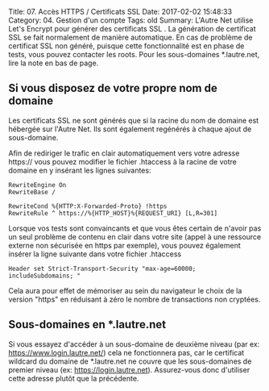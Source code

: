Title: 07. Accès HTTPS / Certificats SSL 
Date: 2017-02-02 15:48:33
Category: 04. Gestion d'un compte
Tags: old
Summary: L'Autre Net utilise Let's Encrypt pour générer des certificats SSL . La génération de certificat SSL se fait normalement de manière automatique. En cas de problème de certificat SSL non généré, puisque cette fonctionnalité est en phase de tests, vous pouvez contacter les roots. Pour les sous-domaines *.lautre.net, lire la note en bas de page.

## Si vous disposez de votre propre nom de domaine

Les certificats SSL ne sont générés que si la racine du nom de domaine est hébergée sur l'Autre Net. Ils sont également regénérés à chaque ajout de sous-domaine.

Afin de rediriger le trafic en clair automatiquement vers votre adresse https:// vous pouvez modifier le fichier .htaccess à la racine de votre domaine en y insérant les lignes suivantes:


```
RewriteEngine On
RewriteBase /

RewriteCond %{HTTP:X-Forwarded-Proto} !https
RewriteRule ^ https://%{HTTP_HOST}%{REQUEST_URI} [L,R=301]
```

Lorsque vos tests sont convaincants et que vous êtes certain de n'avoir pas un seul problème de contenu en clair dans votre site (appel à une ressource externe non sécurisée en https par exemple), vous pouvez également insérer la ligne suivante dans votre fichier .htaccess

<code>Header set Strict-Transport-Security "max-age=60000; includeSubdomains; "</code>

Cela aura pour effet de mémoriser au sein du navigateur le choix de la version "https" en réduisant à zéro le nombre de transactions non cryptées.


## Sous-domaines en *.lautre.net

Si vous essayez d'accéder à un sous-domaine de deuxième niveau (par ex: https://www.login.lautre.net/) cela ne fonctionnera pas, car le certificat wildcard du domaine de *.lautre.net ne couvre que les sous-domaines de premier niveau (ex: https://login.lautre.net). Assurez-vous donc d'utiliser cette adresse plutôt que la précédente.
